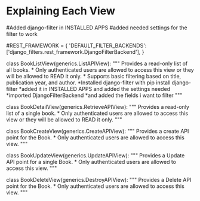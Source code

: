 # Explaining Each View 

#Added django-filter in INSTALLED APPS
#added needed settings for the filter to work

#REST_FRAMEWORK = {
    'DEFAULT_FILTER_BACKENDS': ['django_filters.rest_framework.DjangoFilterBackend'],
}

class BookListView(generics.ListAPIView):
    """
        Provides a read-only list of all books.
        * Only authenticated users are allowed to access this view or they will be allowed to READ it only.
        * Supports basic filtering based on title, publication year, and author.
        *Installed django-filter with pip install django-filter
        *added it in INSTALLED APPS and added the settings needed
        *imported DjangoFilterBackend
        *and added the fields i want to filter
    """

class BookDetailView(generics.RetrieveAPIView):
    """
        Provides a read-only list of a single book.
        * Only authenticated users are allowed to access this view or they will be allowed to READ it only.
    """

class BookCreateView(generics.CreateAPIView):
    """
        Provides a create API point for the Book.
        * Only authenticated users are allowed to access this view.
    """

class BookUpdateView(generics.UpdateAPIView):
    """
        Provides a Update API point for a single Book.
        * Only authenticated users are allowed to access this view.
    """

class BookDeleteView(generics.DestroyAPIView):
    """
        Provides a Delete API point for the Book.
        * Only authenticated users are allowed to access this view.
    """